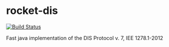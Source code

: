 # rocket-dis

[![Build Status](https://travis-ci.com/phyzicsz/rocket-dis.svg?branch=development)](https://travis-ci.com/phyzicsz/rocket-dis)

Fast java implementation of the DIS Protocol v. 7, IEE 1278.1-2012 
